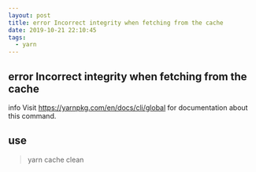 ```yaml
---
layout: post
title: error Incorrect integrity when fetching from the cache
date: 2019-10-21 22:10:45
tags:
  - yarn
---
```


## error Incorrect integrity when fetching from the cache
info Visit https://yarnpkg.com/en/docs/cli/global for documentation about this command.

## use
> yarn cache clean
